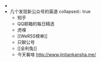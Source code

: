 -
- 几个发现新公众号的渠道
  collapsed:: true
	- 知乎
	- QQ邮箱的每日精选
	- 虎嗅
	- [[WeRSS榜单]]
	- 只聊公号
	- [[全利兔]]
	- 今天看啥 http://www.jintiankansha.me/